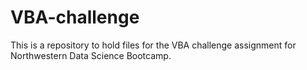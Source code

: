 # VBA-challenge
This is a repository to hold files for the VBA challenge assignment for Northwestern Data Science Bootcamp.
